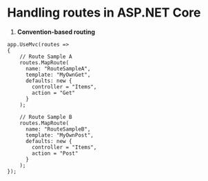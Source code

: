# **Handling routes in ASP.NET Core**
1. **Convention-based routing**
```
app.UseMvc(routes =>
{
    // Route Sample A
    routes.MapRoute(
      name: "RouteSampleA",
      template: "MyOwnGet",
      defaults: new {
        controller = "Items",
        action = "Get"
      }
    );
    
    // Route Sample B
    routes.MapRoute(
      name: "RouteSampleB",
      template: "MyOwnPost",
      defaults: new {
        controller = "Items",
        action = "Post"
      }
    );
});
```
